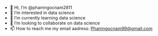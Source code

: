 - 👋 Hi, I’m @phamngocnam2811
- 👀 I’m interested in data science
- 🌱 I’m currently learning data science
- 💞️ I’m looking to collaborate on data science
- 📫 How to reach me my email aadress: Phamngocnam99@gmail.com

<!---
phamngocnam2811/phamngocnam2811 is a ✨ special ✨ repository because its `README.md` (this file) appears on your GitHub profile.
You can click the Preview link to take a look at your changes.
--->


